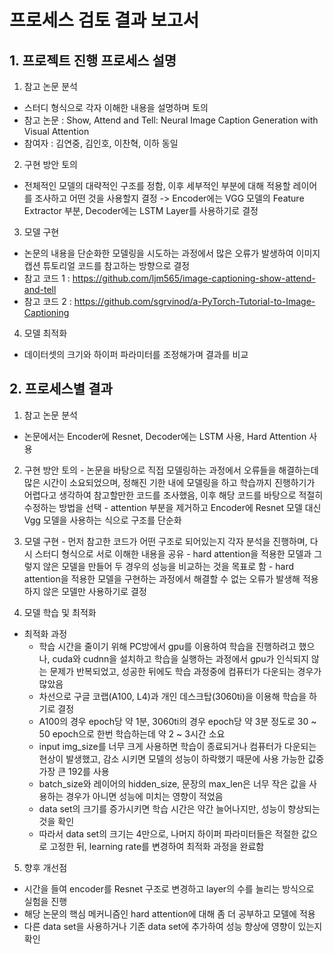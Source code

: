 # 프로세스 검토 결과 보고서

## 1. 프로젝트 진행 프로세스 설명
  1. 참고 논문 분석
  - 스터디 형식으로 각자 이해한 내용을 설명하며 토의
  - 참고 논문 : Show, Attend and Tell: Neural Image Caption Generation with Visual Attention
  - 참여자 : 김연중, 김인호, 이찬혁, 이하 동일

  2. 구현 방안 토의
  - 전체적인 모델의 대략적인 구조를 정함, 이후 세부적인 부분에 대해 적용할 레이어를 조사하고 어떤 것을 사용할지 결정 -> Encoder에는 VGG 모델의 Feature Extractor 부분, Decoder에는 LSTM Layer를 사용하기로 결정

  3. 모델 구현
  - 논문의 내용을 단순화한 모델링을 시도하는 과정에서 많은 오류가 발생하여 이미지 캡션 튜토리얼 코드를 참고하는 방향으로 결정
  - 참고 코드 1 : https://github.com/ljm565/image-captioning-show-attend-and-tell
  - 참고 코드 2 : https://github.com/sgrvinod/a-PyTorch-Tutorial-to-Image-Captioning

  4. 모델 최적화
  - 데이터셋의 크기와 하이퍼 파라미터를 조정해가며 결과를 비교

## 2. 프로세스별 결과
  1. 참고 논문 분석
  - 논문에서는 Encoder에 Resnet, Decoder에는 LSTM 사용, Hard Attention 사용

  2. 구현 방안 토의
    - 논문을 바탕으로 직접 모델링하는 과정에서 오류들을 해결하는데 많은 시간이 소요되었으며, 정해진 기한 내에 모델링을 하고 학습까지 진행하기가 어렵다고 생각하여 참고할만한 코드를 조사했음, 이후 해당 코드를 바탕으로 적절히 수정하는 방법을 선택
    - attention 부분을 제거하고 Encoder에 Resnet 모델 대신 Vgg 모델을 사용하는 식으로 구조를 단순화

  3. 모델 구현
    - 먼저 참고한 코드가 어떤 구조로 되어있는지 각자 분석을 진행하며, 다시 스터디 형식으로 서로 이해한 내용을 공유
    - hard attention을 적용한 모델과 그렇지 않은 모델을 만들어 두 경우의 성능을 비교하는 것을 목표로 함
    - hard attention을 적용한 모델을 구현하는 과정에서 해결할 수 없는 오류가 발생해 적용하지 않은 모델만 사용하기로 결정

4. 모델 학습 및 최적화
  - 최적화 과정
    - 학습 시간을 줄이기 위해 PC방에서 gpu를 이용하여 학습을 진행하려고 했으나, cuda와 cudnn을 설치하고 학습을 실행하는 과정에서 gpu가 인식되지 않는 문제가 반복되었고, 성공한 뒤에도 학습 과정중에 컴퓨터가 다운되는 경우가 많았음
    - 차선으로 구글 코랩(A100, L4)과 개인 데스크탑(3060ti)을 이용해 학습을 하기로 결정
    - A100의 경우 epoch당 약 1분, 3060ti의 경우 epoch당 약 3분 정도로 30 ~ 50 epoch으로 한번 학습하는데 약 2 ~ 3시간 소요
    - input img_size를 너무 크게 사용하면 학습이 종료되거나 컴퓨터가 다운되는 현상이 발생했고, 감소 시키면 모델의 성능이 하락했기 때문에 사용 가능한 값중 가장 큰 192를 사용
    - batch_size와 레이어의 hidden_size, 문장의 max_len은 너무 작은 값을 사용하는 경우가 아니면 성능에 미치는 영향이 적었음
    - data set의 크기를 증가시키면 학습 시간은 약간 늘어나지만, 성능이 향상되는 것을 확인
    - 따라서 data set의 크기는 4만으로, 나머지 하이퍼 파라미터들은 적절한 값으로 고정한 뒤, learning rate를 변경하여 최적화 과정을 완료함

5. 향후 개선점
  - 시간을 들여 encoder를 Resnet 구조로 변경하고 layer의 수를 늘리는 방식으로 실험을 진행
  - 해당 논문의 핵심 메커니즘인 hard attention에 대해 좀 더 공부하고 모델에 적용
  - 다른 data set을 사용하거나 기존 data set에 추가하여 성능 향상에 영향이 있는지 확인